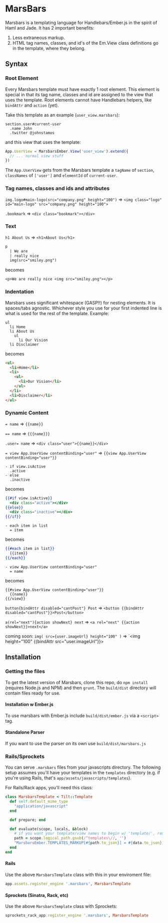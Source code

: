 # MarsBars

Marsbars is a templating language for Handlebars/Ember.js in the spirit of Haml and Jade. It has 2 important benefits:

1) Less extraneous markup.
2) HTML tag names, classes, and id's of the Em.View class definitions go in the template, where they belong.

## Syntax

### Root Element

Every Marsbars template must have exactly 1 root element. This element is special in that its tag name, classes and id are assigned to the view that uses the template. Root elements cannot have Handlebars helpers, like `bindAttr` and `action` (yet).

Take this template as an example (`user_view.marsbars`):

```
section.user#current-user
  .name John
  .twitter @johnstamos
```

and this view that uses the template:

```javascript
App.UserView = MarsbarsEmber.View('user_view').extend({
  // ... normal view stuff
})
```

The `App.UserView` gets from the Marsbars template a `tagName` of `section`, `classNames` of `['user']` and `elementId` of `current-user`.

### Tag names, classes and ids and attributes

`img.logo#main-logo(src="company.png" height="100")` => `<img class="logo" id="main-logo" src="company.png" height="100">`

`.bookmark` => `<div class="bookmark"></div>`

### Text

`h1 About Us` => `<h1>About Us</h1>`

```html
p
  | We are
  | really nice
  img(src="smiley.png")
```

becomes

`<p>We are really nice <img src="smiley.png"></p>`

### Indentation

Marsbars uses significant whitespace (GASP!!) for nesting elements. It is spaces/tabs agnostic. Whichever style you use for your first indented line is what is used for the rest of the template. Example:

```
ul
  li Home
  li About Us
    ul
      li Our Vision
  li Disclaimer
```

becomes

```html
<ul>
  <li>Home</li>
  <li>
    <ul>
      <li>Our Vision</li>
    </ul>
  </li>
  <li>Disclaimer</li>
</ul>
```

### Dynamic Content

`= name` => `{{name}}`

`== name` => `{{{name}}}`

`.user= name` => `<div class="user">{{name}}</div>`

`= view App.UserView contentBinding="user"` => `{{view App.UserView contentBinding="user"}}`

```
- if view.isActive
  .active
- else
  .inactive
```
becomes
```handlebars
{{#if view.isActive}}
  <div class="active"></div>
{{else}}
  <div class="inactive"></div>
{{/if}}
```

```
- each item in list
  = item
```
becomes
```handlebars
{{#each item in list}}
  {{item}}
{{/each}}
```

```
- view App.UserView contentBinding="user"
  = name
```
becomes
```Handlebars
{{#view App.UserView contentBinding="user"}}
  {{name}}
{{/view}}
```

`button{bindAttr disabled="cantPost"} Post` => `<button {{bindAttr disabled="cantPost"}}>Post</button>`

`a(rel="next"){action showNext} next` => `<a rel="next" {{action showNext}}>next</a>`

coming soon: `img( src={user.imageUrl} height="100" )` => `<img height="100" {{bindAttr src="user.imageUrl"}}>



## Installation

### Getting the files
To get the latest version of Marsbars, clone this repo, do `npm install` (requires Node.js and NPM) and then `grunt`. The `build/dist` directory will contain files ready for use.

#### Installation w Ember.js
To use marsbars with Ember.js include `build/dist/ember.js` via a `<script>` tag.

#### Standalone Parser
If you want to use the parser on its own use `build/dist/marsbars.js`

### Rails/Sprockets

You can serve `.marsbars` files from your javascripts directory. The following setup assumes you'll have your templates in the `templates` directory (e.g. if you're using Rails, that's `app/assets/javascripts/templates`).

For Rails/Rack apps, you'll need this class:

```ruby
class MarsbarsTemplate < Tilt::Template
  def self.default_mime_type
    "application/javascript"
  end

  def prepare; end

  def evaluate(scope, locals, &block)
    # if you want your template/view names to begin w/ 'template/', remove the call to gsub
    path = scope.logical_path.gsub(/^templates\//, '')
    "MarsbarsEmber.TEMPLATES_MARKUP[#{path.to_json}] = #{data.to_json};"
  end
end
```

#### Rails

Use the above `MarsbarsTemplate` class with this in your enviroment file:

```ruby
app.assets.register_engine '.marsbars', MarsbarsTemplate
```

#### Sprockets (Sinatra, Rack, etc)

Use the above `MarsbarsTemplate` class with Sprockets:

```ruby
sprockets_rack_app.register_engine '.marsbars', MarsbarsTemplate
```
